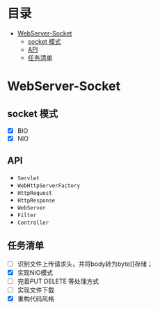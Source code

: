 # 目录

* [WebServer-Socket](#webserver-socket)
  * [socket 模式](#socket-模式)
  * [API](#api)
  * [任务清单](#任务清单)


# WebServer-Socket

## socket 模式

- [x] BIO
- [x] NIO

## API

- `Servlet`
- `WebHttpServerFactory`
- `HttpRequest`
- `HttpResponse`
- `WebServer`
- `Filter`
- `Controller`


## 任务清单

- [ ] 识别文件上传请求头，并将body转为byte[]存储；
- [x] 实现NIO模式
- [ ] 完善PUT DELETE 等处理方式
- [ ] 实现文件下载
- [x] 重构代码风格
